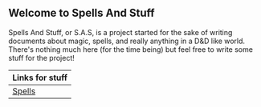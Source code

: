 ## Welcome to Spells And Stuff
Spells And Stuff, or S.A.S, is a project started for the sake of writing documents about magic, spells, and really anything in a D&D like world. There's nothing much here (for the time being) but feel free to write some stuff for the project!


| Links for stuff |
| - |
| [Spells](https://legotronforce.github.io/Spells-and-stuff/spells) |
